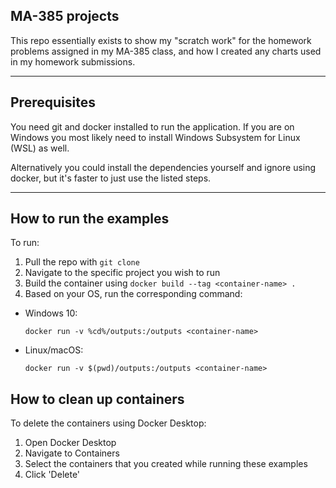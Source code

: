 ## MA-385 projects
This repo essentially exists to show my "scratch work" for the homework problems assigned in my MA-385 class, and how I created any charts used in my homework submissions.

-----

## Prerequisites
You need git and docker installed to run the application. If you are on Windows you most likely need to install Windows Subsystem for Linux (WSL) as well.

Alternatively you could install the dependencies yourself and ignore using docker, but it's faster to just use the listed steps.

-----

## How to run the examples

To run:
1. Pull the repo with ```git clone```
2. Navigate to the specific project you wish to run
3. Build the container using ```docker build --tag <container-name> .```
4. Based on your OS, run the corresponding command:
  - Windows 10:

    ```docker run -v %cd%/outputs:/outputs <container-name>```
  - Linux/macOS:

    ```docker run -v $(pwd)/outputs:/outputs <container-name>```

## How to clean up containers
To delete the containers using Docker Desktop:
1. Open Docker Desktop
2. Navigate to Containers
3. Select the containers that you created while running these examples
4. Click 'Delete'
